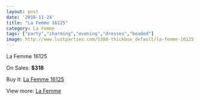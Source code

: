 ```yaml
---
layout: post
date: '2016-11-24'
title: "La Femme 16125"
category: La Femme
tags: ["party","charming","evening","dresses","beaded"]
image: http://www.lustparties.com/5388-thickbox_default/la-femme-16125.jpg
---
```

La Femme 16125

On Sales: **$318**
<a href="https://www.lustparties.com/en/la-femme/1802-la-femme-16125.html"><amp-img layout="responsive" width="600" height="600" src="//www.lustparties.com/5388-thickbox_default/la-femme-16125.jpg" alt="La Femme 16125 0" /></a>
<a href="https://www.lustparties.com/en/la-femme/1802-la-femme-16125.html"><amp-img layout="responsive" width="600" height="600" src="//www.lustparties.com/5389-thickbox_default/la-femme-16125.jpg" alt="La Femme 16125 1" /></a>

Buy it: [La Femme 16125](https://www.lustparties.com/en/la-femme/1802-la-femme-16125.html "La Femme 16125")

View more: [La Femme](https://www.lustparties.com/en/4-la-femme "La Femme")